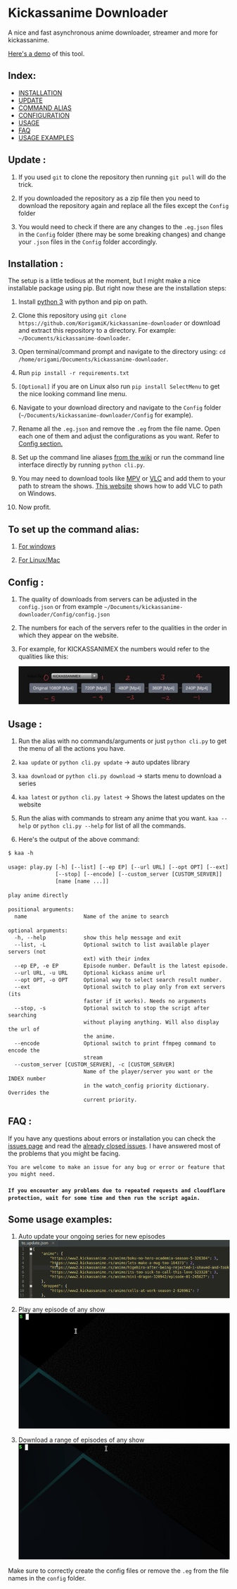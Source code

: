 # Kickassanime Downloader
A nice and fast asynchronous anime downloader, streamer and more for kickassanime. 

[Here's a demo](#some-usage-examples) of this tool.

## Index: 
- [INSTALLATION](#installation)
- [UPDATE](#update)
- [COMMAND ALIAS](#to-set-up-the-command-alias)
- [CONFIGURATION](#config)
- [USAGE](#usage)
- [FAQ](#faq)
- [USAGE EXAMPLES](#some-usage-examples)


## Update :
1. If you used `git` to clone the repository then running `git pull` will do the trick.

2. If you downloaded the repository as a zip file then you need to download the repository again and replace all the files except the `Config` folder

3. You would need to check if there are any changes to the `.eg.json` files in the `Config` folder (there may be some breaking changes) and change your `.json` files in the `Config` folder accordingly.


## Installation :

The setup is a little tedious at the moment, but I might make a nice installable package using pip. But right now these are the installation steps:

1. Install [python 3](https://www.python.org/) with python and pip on path.

2. Clone this repository using `git clone https://github.com/KorigamiK/kickassanime-downloader` or download and extract this repository to a directory. For example: `~/Documents/kickassanime-downloader`.

3. Open terminal/command prompt and navigate to the directory using: `cd /home/origami/Documents/kickassanime-downloader`.

4. Run `pip install -r requirements.txt`

5. `[Optional]` if you are on Linux also run `pip install SelectMenu` to get the nice looking command line menu.

6. Navigate to your download directory and navigate to the `Config` folder (`~/Documents/kickassanime-downloader/Config` for example). 

7. Rename all the `.eg.json` and remove the `.eg` from the file name. Open each one of them and adjust the configurations as you want. Refer to [Config section.](#config)


8. Set up the command line aliases [from the wiki](#to-set-up-the-command-alias) or run the command line interface directly by running `python cli.py`.

9. You may need to download tools like [MPV](https://mpv.io/) or [VLC](https://www.videolan.org/) and add them to your path to stream the shows. [This website](https://www.vlchelp.com/add-vlc-command-prompt-windows/) shows how to add VLC to path on Windows.

10. Now profit.

## To set up the command alias:
1. [For windows](https://github.com/KorigamiK/kickassanime-downloader/wiki/Command-alias-Windows)

2. [For Linux/Mac](https://github.com/KorigamiK/kickassanime-downloader/wiki/Command-alias-Linux-Mac)


## Config :

1.  The quality of downloads from servers can be adjusted in the `config.json` or from example `~/Documents/kickassanime-downloader/Config/config.json`

2. The numbers for each of the servers refer to the qualities in the order in which they appear on the website.

3. For example, for KICKASSANIMEX the numbers would refer to the qualities like this:

    ![qualities](/example/quality_selection.jpg)

## Usage :

1. Run the alias with no commands/arguments or just `python cli.py` to get the menu of all the actions you have.

2. `kaa update` or `python cli.py update` -> auto updates library

3. `kaa download` or `python cli.py download` -> starts menu to download a series

4. `kaa latest` or `python cli.py latest` -> Shows the latest updates on the website

5. Run the alias with commands to stream any anime that you want. `kaa --help` or `python cli.py --help` for list of all the commands.

6. Here's the output of the above command: 

```
$ kaa -h 

usage: play.py [-h] [--list] [--ep EP] [--url URL] [--opt OPT] [--ext]
               [--stop] [--encode] [--custom_server [CUSTOM_SERVER]]
               [name [name ...]]

play anime directly

positional arguments:
  name                  Name of the anime to search

optional arguments:
  -h, --help            show this help message and exit
  --list, -L            Optional switch to list available player servers (not
                        ext) with their index
  --ep EP, -e EP        Episode number. Default is the latest episode.
  --url URL, -u URL     Optional kickass anime url
  --opt OPT, -o OPT     Optional way to select search result number.
  --ext                 Optional switch to play only from ext servers (its
                        faster if it works). Needs no arguments
  --stop, -s            Optional switch to stop the script after searching
                        without playing anything. Will also display the url of
                        the anime.
  --encode              Optional switch to print ffmpeg command to encode the
                        stream
  --custom_server [CUSTOM_SERVER], -c [CUSTOM_SERVER]
                        Name of the player/server you want or the INDEX number
                        in the watch_config priority dictionary. Overrides the
                        current priority.
```

## FAQ :

If you have any questions about errors or installation you can check the [issues page](https://github.com/KorigamiK/kickassanime-downloader/issues) and read the [already closed issues](https://github.com/KorigamiK/kickassanime-downloader/issues?q=is%3Aissue+is%3Aclosed). I have answered most of the problems that you might be facing.

```
You are welcome to make an issue for any bug or error or feature that you might need.
```

#### ```If you encounter any problems due to repeated requests and cloudflare protection, wait for some time and then run the script again.```


## Some usage examples:

1. Auto update your ongoing series for new episodes
![autoupdate](/example/autoupdate.gif)

2. Play any episode of any show
![play episode](/example/play_ep.gif)

3. Download a range of episodes of any show
![search and download](/example/search_and_download.gif)

Make sure to correctly create the config files or remove the `.eg` from the file names in the `config` folder.
